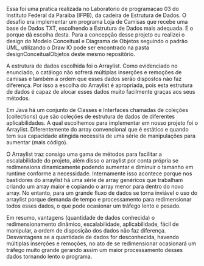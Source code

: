 Essa foi uma pratica realizada no Laboratorio de programacao 03 do Instituto Federal da Paraiba (IFPB), da cadeira de Estrutura de Dados. 
O desafio era implementar um programa Loja de Camisas que recebe uma base de Dados TXT, escolhendo a Estrutura de Dados mais adequada. E o porque dá escolha desta. 
Para a concepção desse projeto eu realizei o design do Modelo Conceitual e Diagrama de Objetos seguindo o padrão UML, utilizando o Draw IO pode ser encontrado na pasta designConceitualObjetos deste mesmo repositôrio.


A estrutura de dados escolhida foi o Arraylist. Como evidenciado no enunciado, o catálogo não sofrerá múltiplas inserções e remoções de camisas 
e também a ordem que esses dados serão dispostos não faz diferença. Por isso a escolha do Arraylist é apropriada, pois esta estrutura de dados 
é capaz de alocar esses dados muito facilmente graças aos seus métodos. 

Em Java há um conjunto de Classes e Interfaces chamadas de coleções (collections) que são coleções de estrutura de dados de diferentes aplicabilidades. 
A qual escolhemos para implementar em nosso projeto foi o Arraylist. Diferentemente do array convencional que é estático e quando tem sua capacidade atingida 
necessita de uma série de manipulações para aumentar (mais código).

O Arraylist traz consigo uma gama de métodos para facilitar a escalabilidade do projeto, além disso o arraylist por conta própria se redimensiona dinamicamente 
podendo aumentar e diminuir o tamanho em runtime conforme a necessidade. Internamente isso acontece porque nos bastidores do arraylist há uma série de array genéricos que trabalham 
criando um array maior e copiando o array menor para dentro do novo array. No entanto, para um grande fluxo de dados se torna inviável o uso do arraylist porque demanda de tempo 
e processamento para redimensionar todos esses dados, o que pode ocasionar um tráfego lento e pesado.

Em resumo, vantagens (quantidade de dados conhecida) o redimensionamento dinâmico, escalabilidade, aplicabilidade, fácil de manipular, a ordem de disposição dos dados não faz diferença.
Desvantagens se a quantidade de dados for desconhecida, havendo múltiplas inserções e remoções, no ato de se redimensionar ocasionará um tráfego muito grande 
gerando assim um maior processamento desses dados tornando lento o programa.

